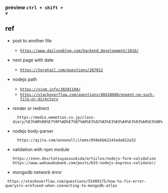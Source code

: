 ### preview <code>ctrl + shift + v</code>

## ref
- post to another file 
  - <code>https://www.dailyupblog.com/backend_development/1016/</code>
- next page with date
  - <code>https://teratail.com/questions/267012</code>
- nodejs path
  - <code>https://yinm.info/20201104/</code>  
  - <code>https://stackoverflow.com/questions/48418680/enoent-no-such-file-or-directory</code>  
- render or redirect
  ```
    https://media.wemotion.co.jp/class-diary/%E3%80%90%E7%9F%AD%E7%B7%A8%E3%82%B3%E3%83%A9%E3%83%A0%E3%80%91render%E3%81%A8redirect%E3%81%AE%E9%81%95%E3%81%84%E3%81%A3%E3%81%A6%E4%BD%95%EF%BC%9F%E3%80%90rails%E3%80%91/
  ```

- nodejs body-parser  
  ```
    https://qiita.com/anoonoll/items/050ebb62143ada022a32
  ```

- validation with npm module  
  ```
  https://zenn.dev/tatsuyasusukida/articles/nodejs-form-validation  
  https://www.wakuwakubank.com/posts/633-nodejs-express-validator/
  ```

- mongodb network error  
 ```
  https://stackoverflow.com/questions/55499175/how-to-fix-error-querysrv-erefused-when-connecting-to-mongodb-atlas
 ```
